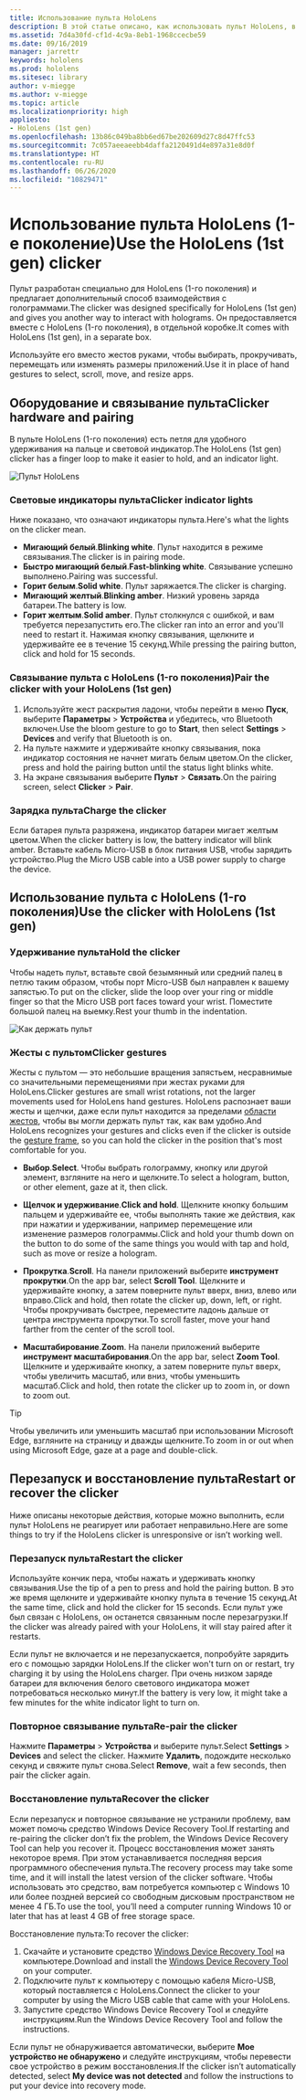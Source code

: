 ```yaml
---
title: Использование пульта HoloLens
description: В этой статье описано, как использовать пульт HoloLens, в том числе связывание, зарядка и восстановление пульта.
ms.assetid: 7d4a30fd-cf1d-4c9a-8eb1-1968ccecbe59
ms.date: 09/16/2019
manager: jarrettr
keywords: hololens
ms.prod: hololens
ms.sitesec: library
author: v-miegge
ms.author: v-miegge
ms.topic: article
ms.localizationpriority: high
appliesto:
- HoloLens (1st gen)
ms.openlocfilehash: 13b86c049ba8bb6ed67be202609d27c8d47ffc53
ms.sourcegitcommit: 7c057aeeaeebb4daffa2120491d4e897a31e8d0f
ms.translationtype: HT
ms.contentlocale: ru-RU
ms.lasthandoff: 06/26/2020
ms.locfileid: "10829471"
---
```

# <span data-ttu-id="0a980-104">Использование пульта HoloLens (1-е поколение)</span><span class="sxs-lookup"><span data-stu-id="0a980-104">Use the HoloLens (1st gen) clicker</span></span>

<span data-ttu-id="0a980-105">Пульт разработан специально для HoloLens (1-го поколения) и предлагает дополнительный способ взаимодействия с голограммами.</span><span class="sxs-lookup"><span data-stu-id="0a980-105">The clicker was designed specifically for HoloLens (1st gen) and gives you another way to interact with holograms.</span></span> <span data-ttu-id="0a980-106">Он предоставляется вместе с HoloLens (1-го поколения), в отдельной коробке.</span><span class="sxs-lookup"><span data-stu-id="0a980-106">It comes with HoloLens (1st gen), in a separate box.</span></span>

<span data-ttu-id="0a980-107">Используйте его вместо жестов руками, чтобы выбирать, прокручивать, перемещать или изменять размеры приложений.</span><span class="sxs-lookup"><span data-stu-id="0a980-107">Use it in place of hand gestures to select, scroll, move, and resize apps.</span></span>

## <span data-ttu-id="0a980-108">Оборудование и связывание пульта</span><span class="sxs-lookup"><span data-stu-id="0a980-108">Clicker hardware and pairing</span></span>

<span data-ttu-id="0a980-109">В пульте HoloLens (1-го поколения) есть петля для удобного удерживания на пальце и световой индикатор.</span><span class="sxs-lookup"><span data-stu-id="0a980-109">The HoloLens (1st gen) clicker has a finger loop to make it easier to hold, and an indicator light.</span></span>

![Пульт HoloLens](images/use-hololens-clicker-1.png)

### <span data-ttu-id="0a980-111">Световые индикаторы пульта</span><span class="sxs-lookup"><span data-stu-id="0a980-111">Clicker indicator lights</span></span>

<span data-ttu-id="0a980-112">Ниже показано, что означают индикаторы пульта.</span><span class="sxs-lookup"><span data-stu-id="0a980-112">Here's what the lights on the clicker mean.</span></span>

- <span data-ttu-id="0a980-113">**Мигающий белый**.</span><span class="sxs-lookup"><span data-stu-id="0a980-113">**Blinking white**.</span></span> <span data-ttu-id="0a980-114">Пульт находится в режиме связывания.</span><span class="sxs-lookup"><span data-stu-id="0a980-114">The clicker is in pairing mode.</span></span>
- <span data-ttu-id="0a980-115">**Быстро мигающий белый**.</span><span class="sxs-lookup"><span data-stu-id="0a980-115">**Fast-blinking white**.</span></span> <span data-ttu-id="0a980-116">Связывание успешно выполнено.</span><span class="sxs-lookup"><span data-stu-id="0a980-116">Pairing was successful.</span></span>
- <span data-ttu-id="0a980-117">**Горит белым**.</span><span class="sxs-lookup"><span data-stu-id="0a980-117">**Solid white**.</span></span> <span data-ttu-id="0a980-118">Пульт заряжается.</span><span class="sxs-lookup"><span data-stu-id="0a980-118">The clicker is charging.</span></span>
- <span data-ttu-id="0a980-119">**Мигающий желтый**.</span><span class="sxs-lookup"><span data-stu-id="0a980-119">**Blinking amber**.</span></span> <span data-ttu-id="0a980-120">Низкий уровень заряда батареи.</span><span class="sxs-lookup"><span data-stu-id="0a980-120">The battery is low.</span></span>
- <span data-ttu-id="0a980-121">**Горит желтым**.</span><span class="sxs-lookup"><span data-stu-id="0a980-121">**Solid amber**.</span></span> <span data-ttu-id="0a980-122">Пульт столкнулся с ошибкой, и вам требуется перезапустить его.</span><span class="sxs-lookup"><span data-stu-id="0a980-122">The clicker ran into an error and you'll need to restart it.</span></span> <span data-ttu-id="0a980-123">Нажимая кнопку связывания, щелкните и удерживайте ее в течение 15 секунд.</span><span class="sxs-lookup"><span data-stu-id="0a980-123">While pressing the pairing button, click and hold for 15 seconds.</span></span>

### <span data-ttu-id="0a980-124">Связывание пульта с HoloLens (1-го поколения)</span><span class="sxs-lookup"><span data-stu-id="0a980-124">Pair the clicker with your HoloLens (1st gen)</span></span>

1. <span data-ttu-id="0a980-125">Используйте жест раскрытия ладони, чтобы перейти в меню **Пуск**, выберите **Параметры** > **Устройства** и убедитесь, что Bluetooth включен.</span><span class="sxs-lookup"><span data-stu-id="0a980-125">Use the bloom gesture to go to **Start**, then select **Settings** > **Devices** and verify that Bluetooth is on.</span></span>
1. <span data-ttu-id="0a980-126">На пульте нажмите и удерживайте кнопку связывания, пока индикатор состояния не начнет мигать белым цветом.</span><span class="sxs-lookup"><span data-stu-id="0a980-126">On the clicker, press and hold the pairing button until the status light blinks white.</span></span>
1. <span data-ttu-id="0a980-127">На экране связывания выберите **Пульт** > **Связать**.</span><span class="sxs-lookup"><span data-stu-id="0a980-127">On the pairing screen, select **Clicker** > **Pair**.</span></span>

### <span data-ttu-id="0a980-128">Зарядка пульта</span><span class="sxs-lookup"><span data-stu-id="0a980-128">Charge the clicker</span></span>

<span data-ttu-id="0a980-129">Если батарея пульта разряжена, индикатор батареи мигает желтым цветом.</span><span class="sxs-lookup"><span data-stu-id="0a980-129">When the clicker battery is low, the battery indicator will blink amber.</span></span> <span data-ttu-id="0a980-130">Вставьте кабель Micro-USB в блок питания USB, чтобы зарядить устройство.</span><span class="sxs-lookup"><span data-stu-id="0a980-130">Plug the Micro USB cable into a USB power supply to charge the device.</span></span>

## <span data-ttu-id="0a980-131">Использование пульта с HoloLens (1-го поколения)</span><span class="sxs-lookup"><span data-stu-id="0a980-131">Use the clicker with HoloLens (1st gen)</span></span>

### <span data-ttu-id="0a980-132">Удерживание пульта</span><span class="sxs-lookup"><span data-stu-id="0a980-132">Hold the clicker</span></span>

<span data-ttu-id="0a980-133">Чтобы надеть пульт, вставьте свой безымянный или средний палец в петлю таким образом, чтобы порт Micro-USB был направлен к вашему запястью.</span><span class="sxs-lookup"><span data-stu-id="0a980-133">To put on the clicker, slide the loop over your ring or middle finger so that the Micro USB port faces toward your wrist.</span></span> <span data-ttu-id="0a980-134">Поместите большой палец на выемку.</span><span class="sxs-lookup"><span data-stu-id="0a980-134">Rest your thumb in the indentation.</span></span>

![Как держать пульт](images/use-hololens-clicker-2.png)

### <span data-ttu-id="0a980-136">Жесты с пультом</span><span class="sxs-lookup"><span data-stu-id="0a980-136">Clicker gestures</span></span>

<span data-ttu-id="0a980-137">Жесты с пультом — это небольшие вращения запястьем, несравнимые со значительными перемещениями при жестах руками для HoloLens.</span><span class="sxs-lookup"><span data-stu-id="0a980-137">Clicker gestures are small wrist rotations, not the larger movements used for HoloLens hand gestures.</span></span> <span data-ttu-id="0a980-138">HoloLens распознает ваши жесты и щелчки, даже если пульт находится за пределами [области жестов](hololens1-basic-usage.md), чтобы вы могли держать пульт так, как вам удобно.</span><span class="sxs-lookup"><span data-stu-id="0a980-138">And HoloLens recognizes your gestures and clicks even if the clicker is outside the [gesture frame](hololens1-basic-usage.md), so you can hold the clicker in the position that's most comfortable for you.</span></span>

- <span data-ttu-id="0a980-139">**Выбор**.</span><span class="sxs-lookup"><span data-stu-id="0a980-139">**Select**.</span></span> <span data-ttu-id="0a980-140">Чтобы выбрать голограмму, кнопку или другой элемент, взгляните на него и щелкните.</span><span class="sxs-lookup"><span data-stu-id="0a980-140">To select a hologram, button, or other element, gaze at it, then click.</span></span>

- <span data-ttu-id="0a980-141">**Щелчок и удерживание**.</span><span class="sxs-lookup"><span data-stu-id="0a980-141">**Click and hold**.</span></span> <span data-ttu-id="0a980-142">Щелкните кнопку большим пальцем и удерживайте ее, чтобы выполнять такие же действия, как при нажатии и удерживании, например перемещение или изменение размеров голограммы.</span><span class="sxs-lookup"><span data-stu-id="0a980-142">Click and hold your thumb down on the button to do some of the same things you would with tap and hold, such as move or resize a hologram.</span></span>

- <span data-ttu-id="0a980-143">**Прокрутка**.</span><span class="sxs-lookup"><span data-stu-id="0a980-143">**Scroll**.</span></span> <span data-ttu-id="0a980-144">На панели приложений выберите **инструмент прокрутки**.</span><span class="sxs-lookup"><span data-stu-id="0a980-144">On the app bar, select **Scroll Tool**.</span></span> <span data-ttu-id="0a980-145">Щелкните и удерживайте кнопку, а затем поверните пульт вверх, вниз, влево или вправо.</span><span class="sxs-lookup"><span data-stu-id="0a980-145">Click and hold, then rotate the clicker up, down, left, or right.</span></span> <span data-ttu-id="0a980-146">Чтобы прокручивать быстрее, переместите ладонь дальше от центра инструмента прокрутки.</span><span class="sxs-lookup"><span data-stu-id="0a980-146">To scroll faster, move your hand farther from the center of the scroll tool.</span></span>

- <span data-ttu-id="0a980-147">**Масштабирование**.</span><span class="sxs-lookup"><span data-stu-id="0a980-147">**Zoom**.</span></span> <span data-ttu-id="0a980-148">На панели приложений выберите **инструмент масштабирования**.</span><span class="sxs-lookup"><span data-stu-id="0a980-148">On the app bar, select **Zoom Tool**.</span></span> <span data-ttu-id="0a980-149">Щелкните и удерживайте кнопку, а затем поверните пульт вверх, чтобы увеличить масштаб, или вниз, чтобы уменьшить масштаб.</span><span class="sxs-lookup"><span data-stu-id="0a980-149">Click and hold, then rotate the clicker up to zoom in, or down to zoom out.</span></span>

> [!TIP]
> <span data-ttu-id="0a980-150">Чтобы увеличить или уменьшить масштаб при использовании Microsoft Edge, взгляните на страницу и дважды щелкните.</span><span class="sxs-lookup"><span data-stu-id="0a980-150">To zoom in or out when using Microsoft Edge, gaze at a page and double-click.</span></span>

## <span data-ttu-id="0a980-151">Перезапуск и восстановление пульта</span><span class="sxs-lookup"><span data-stu-id="0a980-151">Restart or recover the clicker</span></span>

<span data-ttu-id="0a980-152">Ниже описаны некоторые действия, которые можно выполнить, если пульт HoloLens не реагирует или работает неправильно.</span><span class="sxs-lookup"><span data-stu-id="0a980-152">Here are some things to try if the HoloLens clicker is unresponsive or isn’t working well.</span></span>

### <span data-ttu-id="0a980-153">Перезапуск пульта</span><span class="sxs-lookup"><span data-stu-id="0a980-153">Restart the clicker</span></span>

<span data-ttu-id="0a980-154">Используйте кончик пера, чтобы нажать и удерживать кнопку связывания.</span><span class="sxs-lookup"><span data-stu-id="0a980-154">Use the tip of a pen to press and hold the pairing button.</span></span> <span data-ttu-id="0a980-155">В это же время щелкните и удерживайте кнопку пульта в течение 15 секунд.</span><span class="sxs-lookup"><span data-stu-id="0a980-155">At the same time, click and hold the clicker for 15 seconds.</span></span> <span data-ttu-id="0a980-156">Если пульт уже был связан с HoloLens, он останется связанным после перезагрузки.</span><span class="sxs-lookup"><span data-stu-id="0a980-156">If the clicker was already paired with your HoloLens, it will stay paired after it restarts.</span></span>

<span data-ttu-id="0a980-157">Если пульт не включается и не перезапускается, попробуйте зарядить его с помощью зарядки HoloLens.</span><span class="sxs-lookup"><span data-stu-id="0a980-157">If the clicker won't turn on or restart, try charging it by using the HoloLens charger.</span></span> <span data-ttu-id="0a980-158">При очень низком заряде батареи для включения белого светового индикатора может потребоваться несколько минут.</span><span class="sxs-lookup"><span data-stu-id="0a980-158">If the battery is very low, it might take a few minutes for the white indicator light to turn on.</span></span>

### <span data-ttu-id="0a980-159">Повторное связывание пульта</span><span class="sxs-lookup"><span data-stu-id="0a980-159">Re-pair the clicker</span></span>

<span data-ttu-id="0a980-160">Нажмите **Параметры** > **Устройства** и выберите пульт.</span><span class="sxs-lookup"><span data-stu-id="0a980-160">Select **Settings** > **Devices** and select the clicker.</span></span> <span data-ttu-id="0a980-161">Нажмите **Удалить**, подождите несколько секунд и свяжите пульт снова.</span><span class="sxs-lookup"><span data-stu-id="0a980-161">Select **Remove**, wait a few seconds, then pair the clicker again.</span></span>

### <span data-ttu-id="0a980-162">Восстановление пульта</span><span class="sxs-lookup"><span data-stu-id="0a980-162">Recover the clicker</span></span>

<span data-ttu-id="0a980-163">Если перезапуск и повторное связывание не устранили проблему, вам может помочь средство Windows Device Recovery Tool.</span><span class="sxs-lookup"><span data-stu-id="0a980-163">If restarting and re-pairing the clicker don’t fix the problem, the Windows Device Recovery Tool can help you recover it.</span></span> <span data-ttu-id="0a980-164">Процесс восстановления может занять некоторое время. При этом устанавливается последняя версия программного обеспечения пульта.</span><span class="sxs-lookup"><span data-stu-id="0a980-164">The recovery process may take some time, and it will install the latest version of the clicker software.</span></span> <span data-ttu-id="0a980-165">Чтобы использовать это средство, вам потребуется компьютер с Windows 10 или более поздней версией со свободным дисковым пространством не менее 4 ГБ.</span><span class="sxs-lookup"><span data-stu-id="0a980-165">To use the tool, you’ll need a computer running Windows 10 or later that has at least 4 GB of free storage space.</span></span>

<span data-ttu-id="0a980-166">Восстановление пульта:</span><span class="sxs-lookup"><span data-stu-id="0a980-166">To recover the clicker:</span></span>

1. <span data-ttu-id="0a980-167">Скачайте и установите средство [Windows Device Recovery Tool](https://dev.azure.com/ContentIdea/ContentIdea/_queries/query/8a004dbe-73f8-4a32-94bc-368fc2f2a895/) на компьютере.</span><span class="sxs-lookup"><span data-stu-id="0a980-167">Download and install the [Windows Device Recovery Tool](https://dev.azure.com/ContentIdea/ContentIdea/_queries/query/8a004dbe-73f8-4a32-94bc-368fc2f2a895/) on your computer.</span></span>
1. <span data-ttu-id="0a980-168">Подключите пульт к компьютеру с помощью кабеля Micro-USB, который поставляется с HoloLens.</span><span class="sxs-lookup"><span data-stu-id="0a980-168">Connect the clicker to your computer by using the Micro USB cable that came with your HoloLens.</span></span>
1. <span data-ttu-id="0a980-169">Запустите средство Windows Device Recovery Tool и следуйте инструкциям.</span><span class="sxs-lookup"><span data-stu-id="0a980-169">Run the Windows Device Recovery Tool and follow the instructions.</span></span>

<span data-ttu-id="0a980-170">Если пульт не обнаруживается автоматически, выберите **Мое устройство не обнаружено** и следуйте инструкциям, чтобы перевести свое устройство в режим восстановления.</span><span class="sxs-lookup"><span data-stu-id="0a980-170">If the clicker isn’t automatically detected, select **My device was not detected** and follow the instructions to put your device into recovery mode.</span></span>
